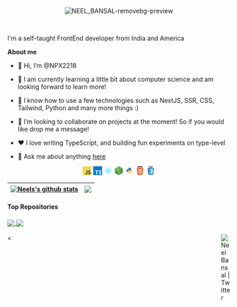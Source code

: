 
<!---
NPX2218/NPX2218 is a ✨ special ✨ repository because its `README.md` (this file) appears on your GitHub profile.
You can click the Preview link to take a look at your changes.
--->
<div align="center">

![NEEL_BANSAL-removebg-preview](https://user-images.githubusercontent.com/87876573/202887252-5993c5a1-ae65-4c79-88a1-80ce26f05358.png)

 </div>

<br />

I'm a self-taught FrontEnd developer from India and America

**About me**

- 👋 Hi, I’m @NPX2218
- 👀 I am currently learning a little bit about computer science and am looking forward to learn more!
- 🌱 I know how to use a few technologies such as NextJS, SSR, CSS, Tailwind, Python and many more things :)
- 💞️ I’m looking to collaborate on projects at the moment! So if you would like drop me a message!

- ❤️ I love writing TypeScript, and building fun experiments on type-level

- 💬 Ask me about anything [here](https://github.com/NPX2218/NPX2218/issues)

<div align="center">
  

<code><img height="20" alt="javascript" src="https://raw.githubusercontent.com/github/explore/80688e429a7d4ef2fca1e82350fe8e3517d3494d/topics/javascript/javascript.png"></code>
<code><img height="20" alt="typescript" src="https://raw.githubusercontent.com/github/explore/80688e429a7d4ef2fca1e82350fe8e3517d3494d/topics/typescript/typescript.png"></code>
<code><img height="20" alt="react" src="https://raw.githubusercontent.com/github/explore/80688e429a7d4ef2fca1e82350fe8e3517d3494d/topics/react/react.png"></code>
<code><img height="20" alt="nodejs" src="https://raw.githubusercontent.com/github/explore/80688e429a7d4ef2fca1e82350fe8e3517d3494d/topics/nodejs/nodejs.png"></code>    <code><img height="20" alt="python" src="https://raw.githubusercontent.com/github/explore/80688e429a7d4ef2fca1e82350fe8e3517d3494d/topics/python/python.png"></code>    <code><img height="20" alt="html" src="https://raw.githubusercontent.com/github/explore/80688e429a7d4ef2fca1e82350fe8e3517d3494d/topics/html/html.png"></code>    <code><img height="20" alt="cssjs" src="https://raw.githubusercontent.com/github/explore/80688e429a7d4ef2fca1e82350fe8e3517d3494d/topics/css/css.png"></code>    
  </div>


| <a href="https://github.com/anuraghazra/github-readme-stats"><img align="center" src="https://github-readme-stats.vercel.app/api?username=NPX2218&show_icons=true&include_all_commits=true&theme=buefy&hide_border=true" alt="Neels's github stats" /></a> | <a href="https://github.com/anuraghazra/github-readme-stats"><img align="center" src="https://github-readme-stats.vercel.app/api/top-langs/?username=NPX2218&layout=compact&theme=buefy&hide_border=true" /></a> |
| ------------- | ------------- |

#### Top Repositories


<a href="https://github.com/NPX2218/alox-bot">
  <img align="center" src="https://github-readme-stats.vercel.app/api/pin/?username=NPX2218&repo=alox-bot&theme=buefy" />
</a>
<a href="https://github.com/NPX2218/Pathfinding-Visualizer">
  <img align="center" src="https://github-readme-stats.vercel.app/api/pin/?username=NPX2218&repo=Pathfinding-Visualizer&theme=buefy" />
</a>

<br />
<br />

<a href="https://twitter.com/_neelbansal_">
  <img align="right" alt="Neel Bansal | Twitter" width="21px" src="https://raw.githubusercontent.com/anuraghazra/anuraghazra/master/assets/twitter.svg" />
</a>
<


